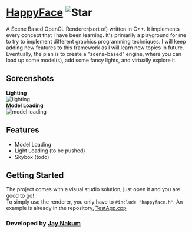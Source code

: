 # [HappyFace](https://github.com/JayNakum/HappyFace) ![Star](https://img.shields.io/github/stars/JayNakum/HappyFace?style=social)
A Scene Based OpenGL Renderer(sort of) written in C++. It implements every concept that I have been learning.
It's primarily a playground for me to try to implement different graphics programming techniques.
I will keep adding new features to this framework as I will learn new topics in future. Eventually, the plan is to create a "scene-based" engine, where you can load up some model(s), add some fancy lights, and virtually explore it.

## Screenshots
**Lighting**  
![lighting](https://user-images.githubusercontent.com/45930809/209847772-1d5ecbf7-ee93-4633-befa-99214fcb96ab.gif)  
**Model Loading**  
![model loading](https://user-images.githubusercontent.com/45930809/209844560-0d2072af-38a8-4779-8081-61e9255b8ad3.png)

## Features
- Model Loading
- Light Loading (to be pushed)
- Skybox (todo)

## Getting Started
The project comes with a visual studio solution, just open it and you are good to go!  
To simply use the renderer, you only have to ```#include "happyface.h"```. An example is already in the repository, [TestApp.cpp](./HappyFace/src/TestApp.cpp)

### Developed by [Jay Nakum](https://jaynakum.github.io)

